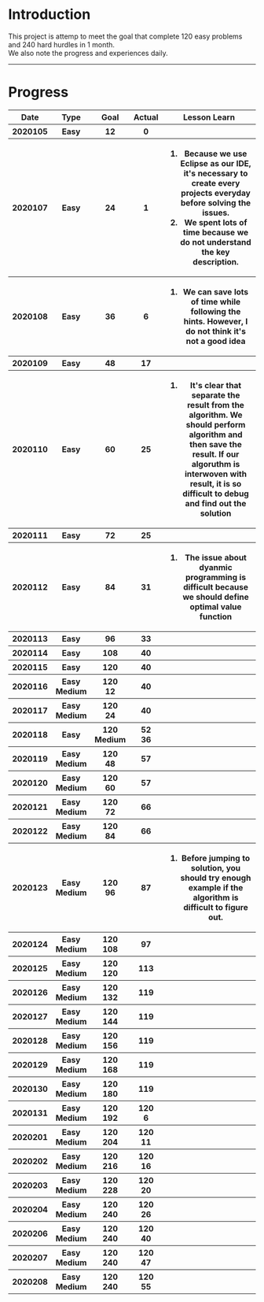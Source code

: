 <H1>Introduction</H1>
<p>
This project is attemp to meet the goal that complete 120 easy problems and 240 hard hurdles in 1 month.</br>
We also note the progress and experiences daily.
</p>
<hr>

<H1>Progress</H1>
<table style="width:100%">
  <tr>
    <th>Date</th>
    <th>Type</th>
    <th>Goal</th>
    <th>Actual</th>
    <th>Lesson Learn</th>
  </tr>
  <tr>
    <th>2020105</th>
    <th>Easy</th>
    <th>12</th>
    <th>0</th>
    <th></th>
  </tr>
  <tr>
    <th>2020107</th>
    <th>Easy</th>
    <th>24</th>
    <th>1</th>
    <th>
        <p>
          <ol>
             <li>Because we use Eclipse as our IDE, it's necessary to create every projects everyday before solving the issues.</li>
             <li>We spent lots of time because we do not understand the key description.</li>
          </ol>
        </p>
    </th>
  </tr>
  <tr>
    <th>2020108</th>
    <th>Easy</th>
    <th>36</th>
    <th>6</th>
    <th>
        <p>
          <ol>
             <li>We can save lots of time while following the hints. However, I do not think it's not a good idea</li>
          </ol>
        </p>
    </th>
  </tr>
  <tr>
    <th>2020109</th>
    <th>Easy</th>
    <th>48</th>
    <th>17</th>
    <th></th>
  </tr>
  <tr>
    <th>2020110</th>
    <th>Easy</th>
    <th>60</th>
    <th>25</th>
    <th>
		<p>
          <ol>
             <li>It's clear that separate the result from the algorithm. We should perform algorithm and then save the result.
			     If our algoruthm is interwoven with result, it is so difficult to debug and find out the solution
			 </li>	 
          </ol>
        </p>
    </th>
  </tr>
  <tr>
    <th>2020111</th>
    <th>Easy</th>
    <th>72</th>
    <th>25</th>
    <th></th>
  </tr>
  <tr>
    <th>2020112</th>
    <th>Easy</th>
    <th>84</th>
    <th>31</th>
    <th>
		<p>
          <ol>
             <li>The issue about dyanmic programming is difficult because we should define optimal value function
			 </li>	 
          </ol>
        </p>
    </th>
  </tr>
  <tr>
    <th>2020113</th>
    <th>Easy</th>
    <th>96</th>
    <th>33</th>
    <th></th>
  </tr>
  <tr>
    <th>2020114</th>
    <th>Easy</th>
    <th>108</th>
    <th>40</th>
    <th></th>
  </tr>
  <tr>
    <th>2020115</th>
    <th>Easy</th>
    <th>120</th>
    <th>40</th>
    <th></th>
  </tr>
  <tr>
    <th>2020116</th>
    <th>Easy</BR>Medium</th>
    <th>120</BR>12</th>
    <th>40</th>
    <th></th>
  </tr>
  <tr>
    <th>2020117</th>
    <th>Easy</BR>Medium</th>
    <th>120</BR>24</th>
    <th>40</th>
    <th></th>
  </tr>
   <tr>
    <th>2020118</th>
    <th>Easy</th>
    <th>120</BR>Medium</th>
    <th>52</BR>36</th>
    <th></th>
  </tr>
   <tr>
    <th>2020119</th>
    <th>Easy</BR>Medium</th>
    <th>120</BR>48</th>
    <th>57</th>
    <th></th>
  </tr>
  <tr>
    <th>2020120</th>
    <th>Easy</BR>Medium</th>
    <th>120</BR>60</th>
    <th>57</th>
    <th></th>
  </tr>
   <tr>
    <th>2020121</th>
    <th>Easy</BR>Medium</th>
    <th>120</BR>72</th>
    <th>66</th>
    <th></th>
  </tr>
  <tr>
    <th>2020122</th>
    <th>Easy</BR>Medium</th>
    <th>120</BR>84</th>
    <th>66</th>
    <th></th>
  </tr>
  <tr>
    <th>2020123</th>
    <th>Easy</BR>Medium</th>
    <th>120</BR>96</th>
    <th>87</th>
    <th>
		<p>
          <ol>
             <li>Before jumping to solution, you should try enough example if the algorithm is difficult to figure out.
			 </li>	 
          </ol>
        </p>
    </th>
  </tr>
  <tr>
    <th>2020124</th>
    <th>Easy</BR>Medium</th>
    <th>120</BR>108</th>
    <th>97</th>
    <th></th>
  </tr>
  <tr>
    <th>2020125</th>
    <th>Easy</BR>Medium</th>
    <th>120</BR>120</th>
    <th>113</th>
    <th></th>
  </tr>
  <tr>
    <th>2020126</th>
    <th>Easy</BR>Medium</th>
    <th>120</BR>132</th>
    <th>119</th>
    <th></th>
  </tr>
  <tr>
    <th>2020127</th>
    <th>Easy</BR>Medium</th>
    <th>120</BR>144</th>
    <th>119</th>
    <th></th>
  </tr>
  <tr>
    <th>2020128</th>
    <th>Easy</BR>Medium</th>
    <th>120</BR>156</th>
    <th>119</th>
    <th></th>
  </tr>
  <tr>
    <th>2020129</th>
    <th>Easy</BR>Medium</th>
    <th>120</BR>168</th>
    <th>119</th>
    <th></th>
  </tr>
  <tr>
    <th>2020130</th>
    <th>Easy</BR>Medium</th>
    <th>120</BR>180</th>
    <th>119</th>
    <th></th>
  </tr>
  <tr>
    <th>2020131</th>
    <th>Easy</BR>Medium</th>
    <th>120</BR>192</th>
    <th>120</BR>6</th>
    <th></th>
  </tr>
  <tr>
    <th>2020201</th>
    <th>Easy</BR>Medium</th>
    <th>120</BR>204</th>
    <th>120</BR>11</th>
    <th></th>
  </tr>
  <tr>
    <th>2020202</th>
    <th>Easy</BR>Medium</th>
    <th>120</BR>216</th>
    <th>120</BR>16</th>
    <th></th>
  </tr>
  <tr>
    <th>2020203</th>
    <th>Easy</BR>Medium</th>
    <th>120</BR>228</th>
    <th>120</BR>20</th>
    <th></th>
  </tr>
  <tr>
    <th>2020204</th>
    <th>Easy</BR>Medium</th>
    <th>120</BR>240</th>
    <th>120</BR>26</th>
    <th></th>
  </tr>
  <tr>
    <th>2020206</th>
    <th>Easy</BR>Medium</th>
    <th>120</BR>240</th>
    <th>120</BR>40</th>
    <th></th>
  </tr>
  <tr>
    <th>2020207</th>
    <th>Easy</BR>Medium</th>
    <th>120</BR>240</th>
    <th>120</BR>47</th>
    <th></th>
  </tr>
   <tr>
    <th>2020208</th>
    <th>Easy</BR>Medium</th>
    <th>120</BR>240</th>
    <th>120</BR>55</th>
    <th></th>
  </tr>
</table>


